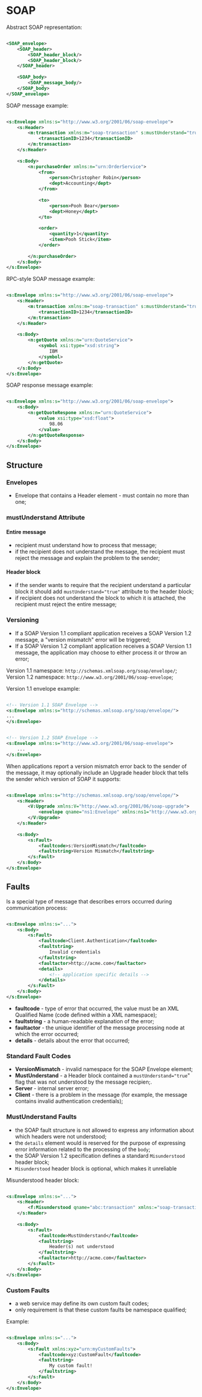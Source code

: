# SOAP

Abstract SOAP representation:

```xml

<SOAP_envelope>
    <SOAP_header>
        <SOAP_header_block/>
        <SOAP_header_block/>
    </SOAP_header>
    
    <SOAP_body>
        <SOAP_message_body/>
    </SOAP_body>
</SOAP_envelope>

```

SOAP message example:

```xml

<s:Envelope xmlns:s="http://www.w3.org/2001/06/soap-envelope">
    <s:Header>
        <m:transaction xmlns:m="soap-transaction" s:mustUnderstand="true">
            <transactionID>1234</transactionID>
        </m:transaction>
    </s:Header>
    
    <s:Body>
        <n:purchaseOrder xmlns:n="urn:OrderService">
            <from>
                <person>Christopher Robin</person>
                <dept>Accounting</dept>
            </from>
            
            <to>
                <person>Pooh Bear</person>
                <dept>Honey</dept>
            </to>
            
            <order>
                <quantity>1</quantity>
                <item>Pooh Stick</item>
            </order>
            
        </n:purchaseOrder>
    </s:Body>
</s:Envelope>

```

RPC-style SOAP message example:

```xml

<s:Envelope xmlns:s="http://www.w3.org/2001/06/soap-envelope">
    <s:Header>
        <m:transaction xmlns:m="soap-transaction" s:mustUnderstand="true">
            <transactionID>1234</transactionID>
        </m:transaction>
    </s:Header>
    
    <s:Body>
        <n:getQuote xmlns:n="urn:QuoteService">
            <symbol xsi:type="xsd:string">
                IBM
            </symbol>
        </n:getQuote>
    </s:Body>
</s:Envelope>

```

SOAP response message example:

```xml

<s:Envelope xmlns:s="http://www.w3.org/2001/06/soap-envelope">
    <s:Body>
        <n:getQuoteRespone xmlns:n="urn:QuoteService">
            <value xsi:type="xsd:float">
                98.06
            </value>
        </n:getQuoteResponse>
    </s:Body>
</s:Envelope>

```

## Structure

### Envelopes

- Envelope that contains a Header element - must contain no more than one;

### mustUnderstand Attribute

#### Entire message

- recipient must understand how to process that message;
- if the recipient does not understand the message, the recipient must reject the message and explain the problem to the sender;

#### Header block

- if the sender wants to require that the recipient understand a particular block it should add `mustUnderstand="true"` attribute to the header block;
- if recipient does not understand the block to which it is attached, the recipient must reject the entire message;

### Versioning

- If a SOAP Version 1.1 compliant application receives a SOAP Version 1.2 message, a "version mismatch" error will be triggered;
- If a SOAP Version 1.2 compliant application receives a SOAP Version 1.1 message, the application may choose to either process it or throw an error;

Version 1.1 namespace: `http://schemas.xmlsoap.org/soap/envelope/`;
Version 1.2 namespace: `http://www.w3.org/2001/06/soap-envelope`;

Version 1.1 envelope example:

```xml

<!-- Version 1.1 SOAP Envelope -->
<s:Envelope xmlns:s="http://schemas.xmlsoap.org/soap/envelope/">
...
</s:Envelope>

```

```xml

<!-- Version 1.2 SOAP Envelope -->
<s:Envelope xmlns:s="http://www.w3.org/2001/06/soap-envelope">
    ...
</s:Envelope>

```
When applications report a version mismatch error back to the sender of the message, it may  optionally include an Upgrade header block that tells the sender which 
version of SOAP it supports:

```xml

<s:Envelope xmlns:s="http://schemas.xmlsoap.org/soap/envelope/">
    <s:Header>
        <V:Upgrade xmlns:V="http://www.w3.org/2001/06/soap-upgrade">
            <envelope qname="ns1:Envelope" xmlns:ns1="http://www.w3.org/2001/06/soap-envelope"/>
        </V:Upgrade>
    </s:Header>
    
    <s:Body>
        <s:Fault>
            <faultcode>s:VersionMismatch</faultcode>
            <faultstring>Version Mismatch</faultstring>
        </s:Fault>
    </s:Body>
</s:Envelope>

```

## Faults

Is a special type of message that describes errors occurred during communication process:

```xml

<s:Envelope xmlns:s="...">
    <s:Body>
        <s:Fault>
            <faultcode>Client.Authentication</faultcode>
            <faultstring>
                Invalid credentials
            </faultstring>
            <faultactor>http://acme.com</faultactor>
            <details>
                <!-- application specific details -->
            </details>
        </s:Fault>
    </s:Body>
</s:Envelope>

```

- **faultcode** - type of error that occurred, the value must be an XML Qualified Name (code defined within a XML namespace);
- **faultstring** - a human-readable explanation of the error;
- **faultactor** - the unique identifier of the message processing node at which the error occurred;
- **details** - details about the error that occurred;

### Standard Fault Codes

- **VersionMismatch** - invalid namespace for the SOAP Envelope element;
- **MustUnderstand** - a Header block contained a `mustUnderstand="true`" flag that was not understood by the message recipien;.
- **Server** - internal server error;
- **Client** - there is a problem in the message (for example, the message contains invalid authentication credentials);

### MustUnderstand Faults

- the SOAP fault structure is not allowed to express any information about which headers were not understood; 
- the `details` element would is reserved for the purpose of expressing error information related to the processing of the `body`;
- the SOAP Version 1.2 specification defines a standard `Misunderstood` header block;
- `Misunderstood` header block is optional, which makes it unreliable

Misunderstood header block:

```xml

<s:Envelope xmlns:s="...">
    <s:Header>
        <f:Misunderstood qname="abc:transaction" xmlns:="soap-transactions" />
    </s:Header>
    
    <s:Body>
        <s:Fault>
            <faultcode>MustUnderstand</faultcode>
            <faultstring>
                Header(s) not understood
            </faultstring>
            <faultactor>http://acme.com</faultactor>
        </s:Fault>
    </s:Body>
</s:Envelope>

```

### Custom Faults

- a web service may define its own custom fault codes;
- only requirement is that these custom faults be namespace qualified;

Example:

```xml

<s:Envelope xmlns:s="...">
    <s:Body>
        <s:Fault xmlns:xyz="urn:myCustomFaults">
            <faultcode>xyz:CustomFault</faultcode>
            <faultstring>
                My custom fault!
            </faultstring>
        </s:Fault>
    </s:Body>
</s:Envelope>

```
